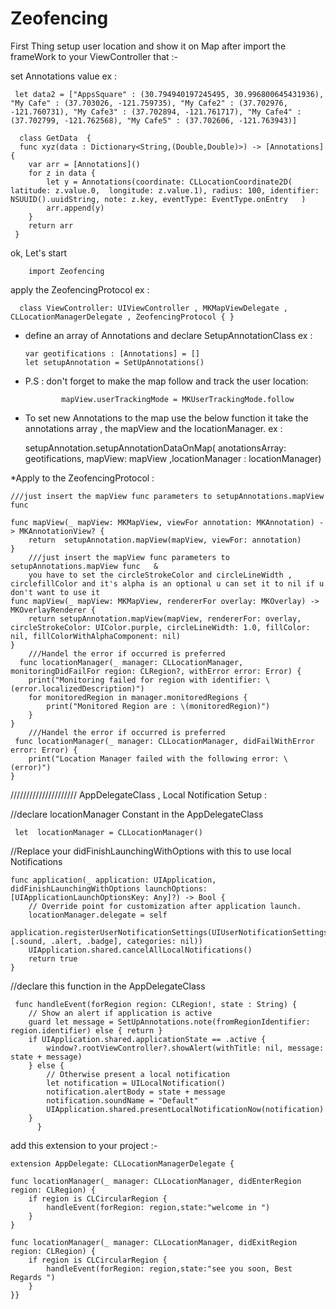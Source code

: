 # Zeofencing
First Thing setup user location and show it on Map after import the frameWork to your ViewController that :-

 set Annotations value ex :
 
     let data2 = ["AppsSquare" : (30.794940197245495, 30.996800645431936), "My Cafe" : (37.703026, -121.759735), "My Cafe2" : (37.702976, -121.760731), "My Cafe3" : (37.702894, -121.761717), "My Cafe4" : (37.702799, -121.762568), "My Cafe5" : (37.702606, -121.763943)]
     
      class GetData  {    
      func xyz(data : Dictionary<String,(Double,Double)>) -> [Annotations]{
        var arr = [Annotations]()
        for z in data {
            let y = Annotations(coordinate: CLLocationCoordinate2D( latitude: z.value.0,  longitude: z.value.1), radius: 100, identifier: NSUUID().uuidString, note: z.key, eventType: EventType.onEntry   )
            arr.append(y)
        }
        return arr
     }
   ok, Let's start 
     
        import Zeofencing 
apply the  ZeofencingProtocol 
  ex : 
      
      class ViewController: UIViewController , MKMapViewDelegate , CLLocationManagerDelegate , ZeofencingProtocol { }
        
  - define an array of Annotations and declare SetupAnnotationClass 
      ex :    
      
        var geotifications : [Annotations] = []
        let setupAnnotation = SetUpAnnotations()
        
  - P.S : don't forget to make the map follow and track the user location:
  
                mapView.userTrackingMode = MKUserTrackingMode.follow
                
  -    To set new Annotations to the map use the below function it take the  annotations array , the mapView and the locationManager. 
  ex : 
  
        setupAnnotation.setupAnnotationDataOnMap( anotationsArray: geotifications, mapView: mapView ,locationManager : locationManager)

*Apply to the ZeofencingProtocol  :
   
   
    ///just insert the mapView func parameters to setupAnnotations.mapView func
    
    func mapView(_ mapView: MKMapView, viewFor annotation: MKAnnotation) -> MKAnnotationView? {
        return  setupAnnotation.mapView(mapView, viewFor: annotation)
    }
        ///just insert the mapView func parameters to setupAnnotations.mapView func   & 
        you have to set the circleStrokeColor and circleLineWidth , circlefillColor and it's alpha is an optional u can set it to nil if u don't want to use it 
    func mapView(_ mapView: MKMapView, rendererFor overlay: MKOverlay) -> MKOverlayRenderer {
        return setupAnnotation.mapView(mapView, rendererFor: overlay, circleStrokeColor: UIColor.purple, circleLineWidth: 1.0, fillColor: nil, fillColorWithAlphaComponent: nil)
    }
        ///Handel the error if occurred is preferred   
      func locationManager(_ manager: CLLocationManager, monitoringDidFailFor region: CLRegion?, withError error: Error) {
        print("Monitoring failed for region with identifier: \(error.localizedDescription)")
        for monitoredRegion in manager.monitoredRegions {
            print("Monitored Region are : \(monitoredRegion)")
        }
    }
        ///Handel the error if occurred is preferred         
     func locationManager(_ manager: CLLocationManager, didFailWithError error: Error) {
        print("Location Manager failed with the following error: \(error)")
    }
    
    
/////////////////////
AppDelegateClass , Local Notification Setup :

//declare locationManager Constant in the AppDelegateClass

     let  locationManager = CLLocationManager()

//Replace your didFinishLaunchingWithOptions  with this to use local Notifications 


    func application(_ application: UIApplication, didFinishLaunchingWithOptions launchOptions:        [UIApplicationLaunchOptionsKey: Any]?) -> Bool {
        // Override point for customization after application launch.
        locationManager.delegate = self
        application.registerUserNotificationSettings(UIUserNotificationSettings(types: [.sound, .alert, .badge], categories: nil))
        UIApplication.shared.cancelAllLocalNotifications()
        return true
    }
    
    
 //declare this function  in the AppDelegateClass
 
 
     func handleEvent(forRegion region: CLRegion!, state : String) {
        // Show an alert if application is active
        guard let message = SetUpAnnotations.note(fromRegionIdentifier: region.identifier) else { return }
        if UIApplication.shared.applicationState == .active {
            window?.rootViewController?.showAlert(withTitle: nil, message: state + message)
        } else {
            // Otherwise present a local notification
            let notification = UILocalNotification()
            notification.alertBody = state + message
            notification.soundName = "Default"
            UIApplication.shared.presentLocalNotificationNow(notification)
        }
          }

add this extension to your project :-
    
    
    extension AppDelegate: CLLocationManagerDelegate {
    
    func locationManager(_ manager: CLLocationManager, didEnterRegion region: CLRegion) {
        if region is CLCircularRegion {
            handleEvent(forRegion: region,state:"welcome in ")
        }
    }
    
    func locationManager(_ manager: CLLocationManager, didExitRegion region: CLRegion) {
        if region is CLCircularRegion {
            handleEvent(forRegion: region,state:"see you soon, Best Regards ")
        }
    }}
